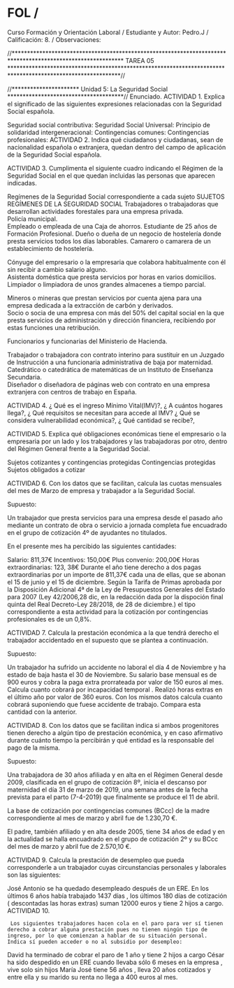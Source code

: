 # FOL / 
Curso Formación y Orientación Laboral / 
Estudiante y Autor: Pedro.J / 
Calificación: 8. / 
Observaciones: 
 
//************************************************************************************************************
                                               TAREA 05
************************************************************************************************************//

//********************** Unidad 5: La Seguridad Social **************************************//
Enunciado.
ACTIVIDAD 1. Explica el significado de las siguientes expresiones relacionadas con la Seguridad Social española.

Seguridad social contributiva:
Seguridad Social Universal:
Principio de solidaridad intergeneracional:
Contingencias comunes:
Contingencias profesionales:
ACTIVIDAD 2. Indica qué ciudadanos y ciudadanas, sean de nacionalidad española o extranjera, quedan dentro del campo de aplicación de la Seguridad Social española.

ACTIVIDAD 3. Cumplimenta el siguiente cuadro indicando el Régimen de la Seguridad Social en el que quedan incluidas las personas que aparecen indicadas.

Regímenes de la Seguridad Social correspondiente a cada sujeto
SUJETOS	REGÍMENES DE LA SEGURIDAD SOCIAL
Trabajadores o trabajadoras que desarrollan actividades forestales para una empresa privada.	
Policía municipal.	
Empleado o empleada de una Caja de ahorros.	
Estudiante de 25 años de Formación Profesional.	
Dueño o dueña de un negocio de hostelería donde presta servicios todos los días laborables.	
Camarero o camarera de un establecimiento de hostelería.	


Cónyuge del empresario o la empresaria que colabora habitualmente con él sin recibir a cambio salario alguno.	
Asistenta doméstica que presta servicios por horas en varios domicilios.	
Limpiador o limpiadora de unos grandes almacenes a tiempo parcial.	


Mineros o mineras que prestan servicios por cuenta ajena para una empresa dedicada a la extracción de carbón y derivados.	
Socio o socia de una empresa con más del 50% del capital social en la que presta servicios de administración y dirección financiera, recibiendo por estas funciones una retribución.	


Funcionarios y funcionarias del Ministerio de Hacienda.	


Trabajador o trabajadora con contrato interino para sustituir en un Juzgado de Instrucción a una funcionaria administrativa de baja por maternidad.	
Catedrático o catedrática de matemáticas de un Instituto de Enseñanza Secundaria.	
Diseñador o diseñadora de páginas web con contrato en una empresa extranjera con centros de trabajo en España.	


ACTIVIDAD 4. ¿ Qué es el ingreso Mínimo Vital(IMV)?, ¿ A cuántos hogares llega?, ¿ Qué requisitos se necesitan para accede al IMV? ¿ Qué se considera vulnerabilidad económica?, ¿ Qué cantidad se recibe?,

ACTIVIDAD 5. Explica qué obligaciones económicas tiene el empresario o la empresaria por un lado y los trabajadores y las trabajadoras por otro, dentro del Régimen General frente a la Seguridad Social.

Sujetos cotizantes y contingencias protegidas
Contingencias protegidas	Sujetos obligados a cotizar







ACTIVIDAD 6. Con los datos que se facilitan, calcula las cuotas mensuales del mes de Marzo de empresa y trabajador a la Seguridad Social.

Supuesto:

Un trabajador que presta servicios para una empresa desde el pasado año mediante un contrato de obra o servicio a jornada completa fue encuadrado en el grupo de cotización 4º de ayudantes no titulados.

En el presente mes ha percibido las siguientes cantidades:

Salario: 811,37€
Incentivos: 150,00€
Plus convenio: 200,00€
Horas extraordinarias: 123, 38€
Durante el año tiene derecho a dos pagas extraordinarias por un importe de 811,37€ cada una de ellas, que se abonan el 15 de junio y el 15 de diciembre. Según la Tarifa de Primas aprobada por la Disposición Adicional 4ª de la Ley de Presupuestos Generales del Estado para 2007 (Ley 42/2006,28 dic, en la redacción dada por la dispoción final quinta del Real Decreto-Ley 28/2018, de 28 de diciembre.) el tipo correspondiente a esta actividad para la cotización por contingencias profesionales es de un 0,8%.

ACTIVIDAD 7. Calcula la prestación económica a la que tendrá derecho el trabajador accidentado en el supuesto que se plantea a continuación.

Supuesto:

Un trabajador ha sufrido un accidente no laboral el día 4 de Noviembre y ha estado de baja hasta el 30 de Noviembre. Su salario base mensual es de 900 euros y cobra la paga extra prorrateada por valor de 150 euros al mes. Calcula cuanto cobrará por incapacidad temporal . Realizó horas extras en el último año por valor de 360 euros.
    Con los mismos datos calcula cuanto cobrará suponiendo que fuese accidente de trabajo.
    Compara esta cantidad con la anterior.

ACTIVIDAD 8. Con los datos que se facilitan indica si ambos progenitores tienen derecho a algún tipo de prestación económica, y en caso afirmativo durante cuánto tiempo la percibirán y qué entidad es la responsable del pago de la misma.

Supuesto:

Una trabajadora de 30 años afiliada y en alta en el Régimen General desde 2009, clasificada en el grupo de cotización 8º, inicia el descanso por maternidad el día 31 de marzo de 2019, una semana antes de la fecha prevista para el parto (7-4-2019) que finalmente se produce el 11 de abril.

La base de cotización por contingencias comunes (BCcc) de la madre correspondiente al mes de marzo y abril fue de 1.230,70 €.

El padre, también afiliado y en alta desde 2005, tiene 34 años de edad y en la actualidad se halla encuadrado en el grupo de cotización 2º y su BCcc del mes de marzo y abril fue de 2.570,10 €.



ACTIVIDAD 9. Calcula la prestación de desempleo que pueda corresponderle a un trabajador cuyas circunstancias personales y laborales son las siguientes:

José Antonio se ha quedado desempleado después de un ERE. En los últimos 6 años había trabajado 1437 días , los últimos 180 días de cotización ( descontadas las horas extras) suman 12000 euros y tiene 2 hijos a cargo.
ACTIVIDAD 10.

     Los siguientes trabajadores hacen cola en el paro para ver sí tienen derecho a cobrar alguna prestación pues no tienen ningún tipo de ingreso, por lo que comienzan a hablar de su situación personal. Indica sí pueden acceder o no al subsidio por desempleo:
David ha terminado de cobrar el paro de 1 año y tiene 2 hijos a cargo
César ha sido despedido en un ERE cuando llevaba sólo 6 meses en la empresa , vive solo sin hijos
María José tiene 56 años , lleva 20 años cotizados y entre ella y su marido su renta no llega a 400 euros al mes.
